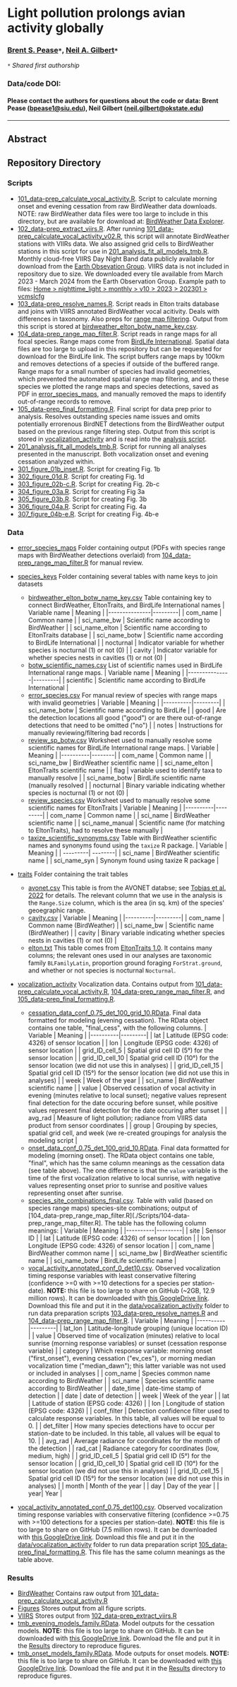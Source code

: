 # Light pollution prolongs avian activity globally

### [Brent S. Pease](https://peaselab.com/)`*`, [Neil A. Gilbert](https://www.gilbertecology.com/)`*`

`*` _Shared first authorship_
### Data/code DOI:

#### Please contact the authors for questions about the code or data: Brent Pease (bpease1@siu.edu), Neil Gilbert (neil.gilbert@okstate.edu)

__________________________________________________________________________________________________________________________________________

## Abstract

## Repository Directory

### Scripts
 * [101_data-prep_calculate_vocal_activity.R](./Scripts/101_data-prep_calculate_vocal_activity.R). Script to calculate morning onset and evening cessation from raw BirdWeather data downloads. NOTE: raw BirdWeather data files were too large to include in this directory, but are available for download at: [BirdWeather Data Explorer](https://app.birdweather.com/data). 
 * [102_data-prep_extract_viirs.R](./Scripts/102_data-prep_extract_viirs.R). After running [101_data-prep_calculate_vocal_activity_v02.R](./Scripts/101_data-prep_calculate_vocal_activity_v02.R), this script will annotate BirdWeather stations with VIIRs data. We also assigned grid cells to BirdWeather stations in this script for use in [201_analysis_fit_all_models_tmb.R](./Scripts/201_analysis_fit_all_models_tmb.R). Monthly cloud-free VIIRS Day Night Band data publicly available for download from the [Earth Obsevation Group](https://eogdata.mines.edu/products/vnl/). VIIRS data is not included in repository due to size. We downloaded every tile available from March 2023 - March 2024 from the Earth Observation Group. Example path to files: [Home > nighttime_light > monthly > v10 > 2023 > 202301 > vcmslcfg](https://eogdata.mines.edu/nighttime_light/monthly/v10/2023/202301/vcmslcfg/)
 * [103_data-prep_resolve_names.R](./Scripts/103_data-prep_resolve_names.R). Script reads in Elton traits database and joins with VIIRS annotated BirdWeather vocal acitivity. Deals with differences in taxonomy. Also preps for [range map filtering](./Scripts/104_data-prep_range_map_filter.R). Output from this script is stored at [birdweather_elton_botw_name_key.csv](./data/ELEData/birdweather_elton_botw_name_key.csv).
* [104_data-prep_range_map_filter.R](./Scripts/104_data-prep_range_map_filter.R). Script reads in range maps for all focal species. Range maps come from [BirdLife International](https://datazone.birdlife.org/species/requestdis). Spatial data files are too large to upload in this repository but can be requested for download for the BirdLife link. The script buffers range maps by 100km and removes detections of a species if outside of the buffered range. Range maps for a small number of species had invalid geometries, which prevented the automated spatial range map filtering, and so these species we plotted the range maps and species detections, saved as PDF in [error_species_maps](./data/error_species_maps), and manually removed the maps to identify out-of-range records to remove.
* [105_data-prep_final_formatting.R](./Scripts/105_data-prep_final_formatting.R). Final script for data prep prior to analysis. Resolves outstanding species name issues and omits potentially errorenous BirdNET detections from the BirdWeather output based on the previous range filtering step. Output from this script is stored in [vocalization_activity](./data/vocalization_activity) and is read into the [analysis script](./Scripts/201_analysis_fit_all_models_tmb.R). 
* [201_analysis_fit_all_models_tmb.R](./Scripts/201_analysis_fit_all_models_tmb.R). Script for running all analyses presented in the manuscript. Both vocalization onset and evening cessation analyzed within.
* [301_figure_01b_inset.R](./Scripts/301_figure_01b_inset.R). Script for creating Fig. 1b
* [302_figure_01d.R](./Scripts/302_figure_01d.R). Script for creating Fig. 1d
* [303_figure_02b-c.R](./Scripts/303_figure_02b-c.R). Script for creating Fig. 2b-c
* [304_figure_03a.R](./Scripts/304_figure_03a.R). Script for creating Fig 3a
* [305_figure_03b.R](./Scripts/305_figure_03b.R). Script for creating Fig. 3b
* [306_figure_04a.R](./Scripts/306_figure_04a.R). Script for creating Fig. 4a
* [307_figure_04b-e.R](./Scripts/307_figure_04b-e.R). Script for creating Fig. 4b-e

### Data
* [error_species_maps](./data/error_species_maps) Folder containing output (PDFs with species range maps with BirdWeather detections overlaid) from [104_data-prep_range_map_filter.R](./Scripts/104_data-prep_range_map_filter.R) for manual review.
* [species_keys](./data/species_keys) Folder containing several tables with name keys to join datasets
   * [birdweather_elton_botw_name_key.csv](./data/species_keys/birdweather_elton_botw_name_key.csv) Table containing key to connect BirdWeather, EltonTraits, and BirdLife International names
     | Variable name | Meaning |
     |---------------|---------|
     | com_name | Common name |
     | sci_name_bw | Scientific name according to BirdWeather |
     | sci_name_elton | Scientific name according to EltonTraits database |
     | sci_name_botw | Scientific name according to BirdLife International |
     | nocturnal | Indicator variable for whether species is nocturnal (1) or not (0) |
     | cavity | Indicator variable for whether species nests in cavities (1) or not (0) |
  * [botw_scientific_names.csv](./data/species_keys/botw_scientific_names.csv) List of scientific names used in BirdLife International range maps.
    | Variable name | Meaning |
    |---------------|---------|
    | scientific | Scientific name according to BirdLife International |
   * [error_species.csv](./data/species_keys/error_species.csv) For manual review of species with range maps with invalid geometries
     | Variable | Meaning |
     |----------|---------|
     | sci_name_botw | Scientific name according to BirdLife |
     | good | Are the detection locations all good ("good") or are there out-of-range detections that need to be omitted ("no") |
     | notes | Instructions for manually reviewing/filtering bad records |
    * [review_sp_botw.csv](./data/species_keys/review_sp_botw.csv) Worksheet used to manually resolve some scientific names for BirdLife International range maps.
      | Variable | Meaning |
      |----------|--------|
      | com_name | Common name |
      | sci_name_bw | BirdWeather scientific name |
      | sci_name_elton | EltonTraits scientific name |
      | flag | variable used to identify taxa to manually resolve |
      | sci_name_botw | BirdLife scientific name (manually resolved |
      | nocturnal | Binary variable indicating whether species is nocturnal (1) or not (0) |
    * [review_species.csv](./data/species_keys/review_species.csv) Worksheet used to manually resolve some scientific names for EltonTraits
      | Variable | Meaning |
      |----------|---------|
      | com_name | Common name |
      | sci_name | BirdWeather scientific name |
      | sci_name_manual | Scientific name (for matching to EltonTraits), had to resolve these manually |
    * [taxize_scientific_synonyms.csv](./data/species_keys/taxize_scientific_synonyms.csv) Table with BirdWeather scientific names and synonyms found using the `taxize` R package.
      | Variable | Meaning |
      | ---------| --------|
      | sci_name | BirdWeather scientific name |
      | sci_name_syn | Synonym found using taxize R package |
      
* [traits](./data/traits) Folder containing the trait tables
  * [avonet.csv](./data/traits/avonet.csv) This table is from the AVONET databse; see [Tobias et al. 2022](https://onlinelibrary.wiley.com/doi/10.1111/ele.13898) for details. The relevant column that we use in the analysis is the `Range.Size` column, which is the area (in sq. km) of the species' geoegraphic range.
  * [cavity.csv](./data/traits/cavity.csv)
    | Variable | Meaning |
    |----------|---------|
    | com_name | Common name (BirdWeather) |
    | sci_name_bw | Scientific name (BirdWeather) |
    | cavity | Binary variable indicating whether species nests in cavities (1) or not (0) |
  * [elton.txt](./data/traits/elton.txt) This table comes from [EltonTraits 1.0](https://figshare.com/collections/EltonTraits_1_0_Species-level_foraging_attributes_of_the_world_s_birds_and_mammals/3306933/1). It contains many columns; the relevant ones used in our analyses are taxonomic family `BLFamilyLatin`, proportion ground foraging `ForStrat.ground`, and whether or not species is nocturnal `Nocturnal`.  
* [vocalization_activity](./data/vocalization_activity) Vocalization data. Contains output from [101_data-prep_calculate_vocal_activity.R](./Scripts/101_data-prep_calculate_vocal_activity.R), [104_data-prep_range_map_filter.R](./Scripts/104_data-prep_range_map_filter.R), and [105_data-prep_final_formatting.R](./Scripts/105_data-prep_final_formatting.R).
  * [cessation_data_conf_0.75_det_100_grid_10.RData](./data/vocalization_activity/cessation_data_conf_0.75_det_100_grid_10.RData). Final data formatted for modeling (evening cessation). The RData object contains one table, "final_cess", with the following columns.
    | Variable | Meaning |
    |----------|---------|
    | lat | Latitude (EPSG code: 4326) of sensor location |
    | lon | Longitude (EPSG code: 4326) of sensor location |
    | grid_ID_cell_5 | Spatial grid cell ID (5°) for the sensor location |
    | grid_ID_cell_10 | Spatial grid cell ID (10°) for the sensor location (we did not use this in analyses) |
    | grid_ID_cell_15 | Spatial grid cell ID (15°) for the sensor location (we did not use this in analyses) |
    | week | Week of the year |
    | sci_name | BirdWeather scientific name |
    | value | Observed cessation of vocal activity in evening (minutes relative to local sunset); negative values represent final detection for the date occuring before sunset, while positive values represent final detection for the date occuring after sunset |
    | avg_rad | Measure of light pollution; radiance from VIIRS data product from sensor coordinates |
    | group | Grouping by species, spatial grid cell, and week (we re-created groupings for analysis the modeling script |      
  * [onset_data_conf_0.75_det_100_grid_10.RData](./data/vocalization_activity/onset_data_conf_0.75_det_100_grid_10.RData). Final data formatted for modeling (morning onset). The RData object contains one table, "final", which has the same column meanings as the cessation data (see table above). The one difference is that the `value` variable is the time of the first vocalization relative to local sunrise, with negative values representing onset prior to sunrise and positive values representing onset after sunrise.
  * [species_site_combinations_final.csv](./data/vocalization_activity/species_site_combinations_final.csv). Table with valid (based on species range maps) species-site combinations; output of [104_data-prep_range_map_filter.R](./Scripts/104-data-prep_range_map_filter.R]. The table has the following column meanings:
    | Variable | Meaning |
    |----------|---------|
    | site | Sensor ID |
    | lat | Latitude (EPSG code: 4326) of sensor location |
    | lon | Longitude (EPSG code: 4326) of sensor location |
    | com_name | BirdWeather common name |
    | sci_name_bw | BirdWeather scientific name |
    | sci_name_botw | BirdLife scientific name |
  * <ins>vocal_activity_annotated_conf_0_det10.csv</ins>. Observed vocalization timing response variables with least conservative filtering (confidence >=0 with >=10 detections for a species per station-date). **NOTE:** this file is too large to share on GitHub (~2GB, 12.9 million rows). It can be downloaded with [this GoogleDrive link](https://drive.google.com/file/d/1jFnviuHFIiTEZnk-knrscRLgfCQt7mam/view?usp=sharing). Download this file and put it in the [data/vocalization_activity](./data/vocalization_activity) folder to run data preparation scripts [103_data-prep_resolve_names.R](./Scripts/103_data-prep_resolve_names.R) and [104_data-prep_range_map_filter.R](./Scripts/104_data-prep_range_map_filter.R).
    | Variable | Meaning |
    |----------|---------|
    | lat_lon | Latitude-longitude grouping (unique location ID) |
    | value   | Observed time of vocalization (minutes) relative to local sunrise (morning response variables) or sunset (cessation response variable) |
    | category | Which response variable: morning onset ("first_onset"), evening cessation ("ev_ces"), or morning median vocalization time ("median_dawn"); this latter variable was not used or included in analyses |
    | com_name | Species common name according to BirdWeather |
    | sci_name | Species scientific name according to BirdWeather |
    | date_time | date-time stamp of detection |
    | date | date of detection |
    | week | Week of the year |
    | lat | Latitude of station (EPSG code: 4326) |
    | lon | Longitude of station (EPSG code: 4326) |
    | conf_filter | Detection confidence filter used to calculate response variables. In this table, all values will be equal to 0. |
    | det_filter | How many species detections have to occur per station-date to be included. In this table, all values will be equal to 10. |
    | avg_rad | Average radiance for coordinates for the month of the detection |
    | rad_cat | Radiance category for coordinates (low, medium, high) |
    | grid_ID_cell_5 | Spatial grid cell ID (5°) for the sensor location |
    | grid_ID_cell_10 | Spatial grid cell ID (10°) for the sensor location (we did not use this in analyses) |
    | grid_ID_cell_15 | Spatial grid cell ID (15°) for the sensor location (we did not use this in analyses) |
    | month | Month of the year |
    | day | Day of the year |
    | year| Year | 
 * <ins>vocal_activity_annotated_conf_0.75_det100.csv</ins>. Observed vocalization timing response variables with conservative filtering (confidence >=0.75 with >=100 detections for a species per station-date). **NOTE:** this file is too large to share on GitHub (7.5 million rows). It can be downloaded with [this GoogleDrive link](https://drive.google.com/file/d/1tiRojwiy-04pXxNqryKWm72y_LS0jKRq/view?usp=sharing). Download this file and put it in the [data/vocalization_activity](./data/vocalization_activity) folder to run data preparation script [105_data-prep_final_formatting.R](./Scripts/105_data-prep_final_formatting.R). This file has the same column meanings as the table above.


### Results
* [BirdWeather](./Results/Birdweather) Contains raw output from [101_data-prep_calculate_vocal_activity.R](./Scripts/101_data-prep_calculate_vocal_activity.R)
* [Figures](./Results/Figures) Stores output from all figure scripts.
* [VIIRS](./Results/VIIRS) Stores output from [102_data-prep_extract_viirs.R](./Scripts/102_data-prep_extract_viirs.R)
* <ins>tmb_evening_models_family.RData</ins>. Model outputs for the cessation models. **NOTE:** this file is too large to share on GitHub. It can be downloaded with [this GoogleDrive link](https://drive.google.com/file/d/1wBKt16Fy2mLdSVHeb0S2pl376LBOiGBE/view?usp=sharing). Download the file and put it in the [Results](./Results) directory to reproduce figures.
* <ins>tmb_onset_models_family.RData</ins>. Mode outputs for onset models. **NOTE:** this file is too large to share on GitHub. It can be downloaded with [this GoogleDrive link](https://drive.google.com/file/d/1jx0pyFHKJa1PFT70AGrWoiP7h4j-lVop/view?usp=sharing). Download the file and put it in the [Results](./Results) directory to reproduce figures.
